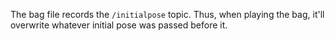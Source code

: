 The bag file records the `/initialpose` topic.
Thus, when playing the bag, it'll overwrite whatever initial pose was passed before it.

